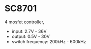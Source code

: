 # SC8701

4 mosfet controller,

- input: 2.7V - 36V
- output: 0.5V - 30V
- switch frequency: 200kHz - 600kHz
